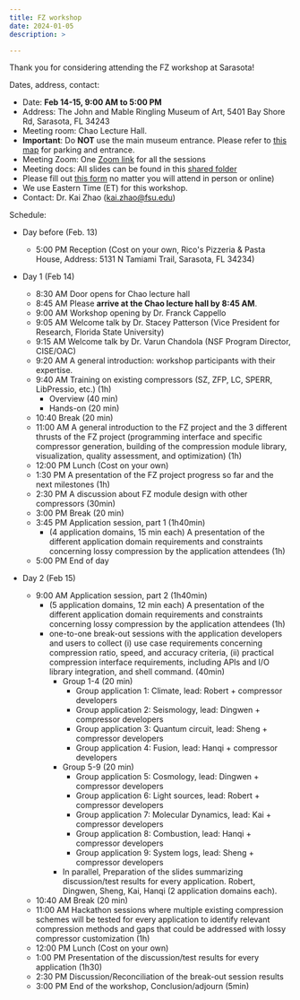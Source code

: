 ```yaml
---
title: FZ workshop
date: 2024-01-05
description: >

---
```


Thank you for considering attending the FZ workshop at Sarasota!


[//]: # (All slides for talks in the meeting can be found in this [shared folder]&#40;https://drive.google.com/drive/folders/1RyUrq8XNB2ZcXgecr63kk5hzK76WU7vp?usp=drive_link&#41;.)

Dates, address, contact:
+ Date: **Feb 14-15, 9:00 AM to 5:00 PM**
+ Address: The John and Mable Ringling Museum of Art, 5401 Bay Shore Rd, Sarasota, FL 34243
+ Meeting room: Chao Lecture Hall.
+ **Important**: Do **NOT** use the main museum entrance. Please refer to [this map](../Feb24FLMap.pdf) for parking and entrance. 
+ Meeting Zoom: One [Zoom link]() for all the sessions
+ Meeting docs: All slides can be found in this [shared folder](https://drive.google.com/drive/folders/1zKNJn9_9QLGb5Ecm-Wm5Yc5pgfOdFMYK?usp=sharing)
+ Please fill out [this form](https://docs.google.com/forms/d/e/1FAIpQLSe6KjCFu9bsyHC3VFM3DQWAk-S35yUFw4ks-MuMobzvbHpRxQ/viewform) no matter you will attend in person or online)
+ We use Eastern Time (ET) for this workshop.
+ Contact: Dr. Kai Zhao (kai.zhao@fsu.edu)

Schedule:

+ Day before (Feb. 13)
  + 5:00 PM Reception (Cost on your own, Rico's Pizzeria & Pasta House, Address: 5131 N Tamiami Trail, Sarasota, FL 34234)
+ Day 1 (Feb 14)
  + 8:30 AM Door opens for Chao lecture hall
  + 8:45 AM Please **arrive at the Chao lecture hall by 8:45 AM**.
  + 9:00 AM Workshop opening by Dr. Franck Cappello
  + 9:05 AM Welcome talk by Dr. Stacey Patterson (Vice President for Research, Florida State University)
  + 9:15 AM Welcome talk by Dr. Varun Chandola (NSF Program Director, CISE/OAC)
  + 9:20 AM A general introduction: workshop participants with their expertise.
  + 9:40 AM Training on existing compressors (SZ, ZFP, LC, SPERR, LibPressio, etc.) (1h)
    + Overview (40 min)
    + Hands-on (20 min)
  + 10:40 Break (20 min)
  + 11:00 AM A general introduction to the FZ project and the 3 different thrusts of the FZ project (programming interface and specific compressor generation, building of the compression module library, visualization, quality assessment, and optimization) (1h)
  + 12:00 PM Lunch (Cost on your own)
  + 1:30 PM A presentation of the FZ project progress so far and the next milestones (1h)
  + 2:30 PM A discussion about FZ module design with other compressors (30min)
  + 3:00 PM Break (20 min)
  + 3:45 PM Application session, part 1 (1h40min)
    + (4 application domains, 15 min each) A presentation of the different application domain requirements and constraints concerning lossy compression by the application attendees (1h)
  + 5:00 PM End of day
  
+ Day 2 (Feb 15)
  + 9:00 AM Application session, part 2  (1h40min)
    + (5 application domains, 12 min each) A presentation of the different application domain requirements and constraints concerning lossy compression by the application attendees (1h)
    + one-to-one break-out sessions with the application developers and users to collect (i) use case requirements concerning compression ratio, speed, and accuracy criteria, (ii) practical compression interface requirements, including APIs and I/O library integration, and shell command. (40min)
      + Group 1-4 (20 min)
        + Group application 1: Climate, lead: Robert + compressor developers
        + Group application 2: Seismology, lead: Dingwen + compressor developers
        + Group application 3: Quantum circuit, lead: Sheng + compressor developers
        + Group application 4: Fusion, lead: Hanqi + compressor developers
      + Group 5-9 (20 min) 
        + Group application 5: Cosmology, lead: Dingwen + compressor developers
        + Group application 6: Light sources, lead: Robert + compressor developers
        + Group application 7: Molecular Dynamics,  lead: Kai + compressor developers
        + Group application 8: Combustion,  lead: Hanqi + compressor developers
        + Group application 9: System logs, lead: Sheng + compressor developers
      + In parallel, Preparation of the slides summarizing discussion/test results for every application. Robert, Dingwen, Sheng, Kai, Hanqi (2 application domains each).
  + 10:40 AM Break (20 min)
  + 11:00 AM Hackathon sessions where multiple existing compression schemes will be tested for every application to identify relevant compression methods and gaps that could be addressed with lossy compressor customization (1h)
  + 12:00 PM Lunch (Cost on your own)
  + 1:00 PM Presentation of the discussion/test results for every application (1h30)
  + 2:30 PM Discussion/Reconciliation of the break-out session results
  + 3:00 PM End of the workshop, Conclusion/adjourn (5min)

